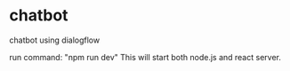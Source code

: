 # chatbot
chatbot using dialogflow

run command: "npm run dev"
This will start both node.js and react server.
